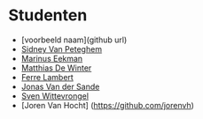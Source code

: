 Studenten
=========

- [voorbeeld naam](github url)
- [Sidney Van Peteghem](https://github.com/Sidneyvp)
- [Marinus Eekman](https://github.com/forenzer)
- [Matthias De Winter](https://github.com/MatthiasDeWinter)
- [Ferre Lambert](https://github.com/Ferrrrrre)
- [Jonas Van der Sande](https://github.com/maxjonas13)
- [Sven Wittevrongel](https://github.com/CupOfTea696/)
- [Joren Van Hocht] (https://github.com/jorenvh)